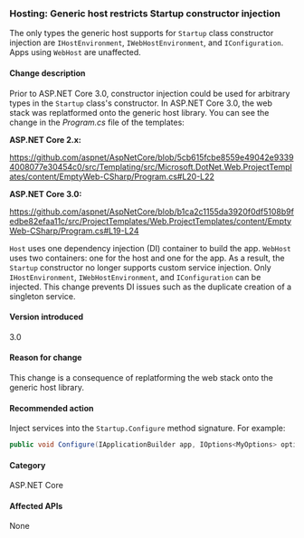 ### Hosting: Generic host restricts Startup constructor injection

The only types the generic host supports for `Startup` class constructor injection are `IHostEnvironment`, `IWebHostEnvironment`, and `IConfiguration`. Apps using `WebHost` are unaffected.

#### Change description

Prior to ASP.NET Core 3.0, constructor injection could be used for arbitrary types in the `Startup` class's constructor. In ASP.NET Core 3.0, the web stack was replatformed onto the generic host library. You can see the change in the *Program.cs* file of the templates:

**ASP.NET Core 2.x:**

<https://github.com/aspnet/AspNetCore/blob/5cb615fcbe8559e49042e93394008077e30454c0/src/Templating/src/Microsoft.DotNet.Web.ProjectTemplates/content/EmptyWeb-CSharp/Program.cs#L20-L22>

**ASP.NET Core 3.0:**

<https://github.com/aspnet/AspNetCore/blob/b1ca2c1155da3920f0df5108b9fedbe82efaa11c/src/ProjectTemplates/Web.ProjectTemplates/content/EmptyWeb-CSharp/Program.cs#L19-L24>

`Host` uses one dependency injection (DI) container to build the app. `WebHost` uses two containers: one for the host and one for the app. As a result, the `Startup` constructor no longer supports custom service injection. Only `IHostEnvironment`, `IWebHostEnvironment`, and `IConfiguration` can be injected. This change prevents DI issues such as the duplicate creation of a singleton service.

#### Version introduced

3.0

#### Reason for change

This change is a consequence of replatforming the web stack onto the generic host library.

#### Recommended action

Inject services into the `Startup.Configure` method signature. For example:

```csharp
public void Configure(IApplicationBuilder app, IOptions<MyOptions> options)
```

#### Category

ASP.NET Core

#### Affected APIs

None

<!-- 

#### Affected APIs

Not detectable via API analysis

-->
